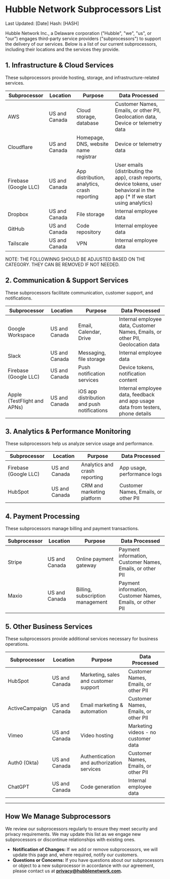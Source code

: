 # Hubble Network Subprocessors List

Last Updated: [Date]
Hash: [HASH]

Hubble Network Inc., a Delaware corporation ("Hubble", "we", "us", or "our") engages third-party service providers ("subprocessors") to support the delivery of our services. Below is a list of our current subprocessors, including their locations and the services they provide.

## 1. Infrastructure & Cloud Services

These subprocessors provide hosting, storage, and infrastructure-related services.

| Subprocessor          | Location   | Purpose                                           | Data Processed                                      |
| --------------------- | ---------- | ------------------------------------------------- | -------------------------------------------------- |
| AWS                   | US and Canada | Cloud storage, database                  | Customer Names, Emails, or other PII, Geolocation data, Device or telemetry data |
| Cloudflare            | US and Canada | Homepage, DNS, website name registrar             | Device or telemetry data                           |
| Firebase (Google LLC) | US and Canada | App distribution, analytics, crash reporting     | User emails (distributing the app), crash reports, device tokens, user behavioral in the app (* If we start using analytics) |
| Dropbox               | US and Canada | File storage                                      | Internal employee data                            |
| GitHub                | US and Canada | Code repository                                   | Internal employee data                            |
| Tailscale             | US and Canada | VPN                                               | Internal employee data                            |

NOTE: THE FOLLOWINNG SHOULD BE ADJUSTED BASED ON THE CATEGORY. THEY CAN BE REMOVED IF NOT NEEDED.

## 2. Communication & Support Services

These subprocessors facilitate communication, customer support, and notifications.

| Subprocessor                | Location   | Purpose                                     | Data Processed                                  |
| --------------------------- | ---------- | ------------------------------------------- | --------------------------------------------- |
| Google Workspace            | US and Canada | Email, Calendar, Drive                      | Internal employee data, Customer Names, Emails, or other PII, Geolocation data |
| Slack                       | US and Canada | Messaging, file storage                     | Internal employee data                        |
| Firebase (Google LLC)       | US and Canada | Push notification services                  | Device tokens, notification content           |
| Apple (TestFlight and APNs) | US and Canada | iOS app distribution and push notifications | Internal employee data, feedback and app usage data from testers, phone details |

## 3. Analytics & Performance Monitoring

These subprocessors help us analyze service usage and performance.

| Subprocessor          | Location   | Purpose                       | Data Processed                                    |
| --------------------- | ---------- | ----------------------------- | ------------------------------------------------ |
| Firebase (Google LLC) | US and Canada | Analytics and crash reporting | App usage, performance logs |
| HubSpot               | US and Canada | CRM and marketing platform    | Customer Names, Emails, or other PII         |


## 4. Payment Processing

These subprocessors manage billing and payment transactions.

| Subprocessor | Location   | Purpose                          | Data Processed                                  |
| ------------ | ---------- | -------------------------------- | --------------------------------------------- |
| Stripe       | US and Canada | Online payment gateway           | Payment information, Customer Names, Emails, or other PII |
| Maxio        | US and Canada | Billing, subscription management | Payment information, Customer Names, Emails, or other PII |

## 5. Other Business Services

These subprocessors provide additional services necessary for business operations.

| Subprocessor        | Location   | Purpose                                     | Data Processed                                  |
| ------------------- | ---------- | ------------------------------------------- | ---------------------------------------------- |
| HubSpot            | US and Canada | Marketing, sales and customer support     | Customer Names, Emails, or other PII       |
| ActiveCampaign     | US and Canada | Email marketing & automation              | Customer Names, Emails, or other PII       |
| Vimeo              | US and Canada | Video hosting                             | Marketing videos - no customer data           |
| Auth0 (Okta)       | US and Canada | Authentication and authorization services | Customer Names, Emails, or other PII       |
| ChatGPT            | US and Canada | Code generation                           | Internal employee data                        |


---

## How We Manage Subprocessors

We review our subprocessors regularly to ensure they meet security and privacy requirements. We may update this list as we engage new subprocessors or discontinue relationships with existing ones.

- **Notification of Changes:** If we add or remove subprocessors, we will update this page and, where required, notify our customers.
- **Questions or Concerns:** If you have questions about our subprocessors or object to a new subprocessor in accordance with our agreement, please contact us at **[privacy@hubblenetwork.com](mailto:privacy@hubblenetwork.com).**
